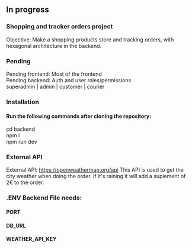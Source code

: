 ## In progress
### Shopping and tracker orders project
Objective: Make a shopping products store and tracking orders, with hexagonal architecture in the backend.   

### Pending
Pending frontend: Most of the frontend   
Pending backend: Auth and user roles/permissions   
superadmin | admin | customer | courier


### Installation
#### Run the following commands after cloning the repository:
cd backend   
npm i   
npm run dev



### External API
External API: https://openweathermap.org/api This API is used to get the city weather when doing the order. If it's raining it will add a suplement of 2€ to the order.   

### .ENV Backend File needs:
#### PORT
#### DB_URL
#### WEATHER_API_KEY
